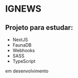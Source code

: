 <h1>IGNEWS</h1> 
<h2>Projeto para estudar:</h2>
<ul>
  <li>NextJS</li>
  <li>FaunaDB</li>
  <li>Webhooks</li>
  <li>SASS</li>
  <li>TypeScript</li>
</ul>
<p>em desenvolvimento</p>
